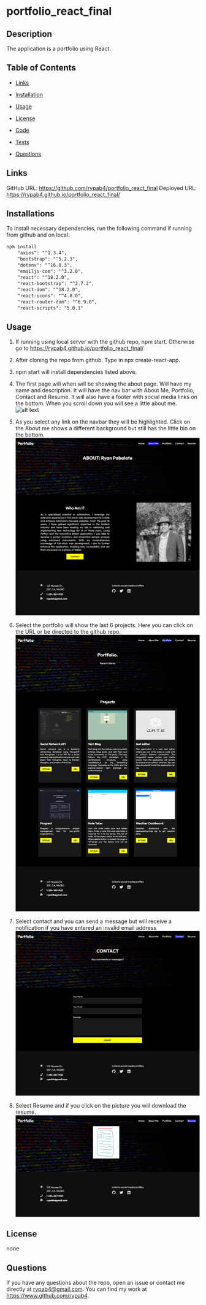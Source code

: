 # portfolio_react_final

## Description
The application is a portfolio using React.  



## Table of Contents
* [Links](#links)

* [Installation](#installation)

* [Usage](#usage)

* [License](#license)

* [Code](#code)

* [Tests](#tests)

* [Questions](#questions)

## Links

GitHub URL:  https://github.com/rypab4/portfolio_react_final
Deployed URL: https://rypab4.github.io/portfolio_react_final/
## Installations 

To install necessary dependencies, run the following command if running from github and on local:

```
npm install
    "axios": "^1.3.4",
    "bootstrap": "^5.2.3",
    "dotenv": "^16.0.3",
    "emailjs-com": "^3.2.0",
    "react": "^18.2.0",
    "react-bootstrap": "^2.7.2",
    "react-dom": "^18.2.0",
    "react-icons": "^4.8.0",
    "react-router-dom": "^6.9.0",
    "react-scripts": "5.0.1"

```


## Usage

1.  If running using local server with the github repo, npm start.  Otherwise go to https://rypab4.github.io/portfolio_react_final/

2.  After cloning the repo from github.  Type in npx create-react-app.

3.  npm start will install dependencies listed above.

4.  The first page will when will be showing the about page.  Will have my name and description.  It will have the nav bar with About Me, Portfolio, Contact and Resume.  It will also have a footer with social media links on the bottom.  When you scroll down you will see a little about me.
![alt text](/src/assets/homepage.png)

5. As you select any link on the navbar they will be highlighted.  Click on the About me shows a different background but still has the little bio on the bottom.
![alt text](/src/assets/About_me.png)

6. Select the portfolio will show the last 6 projects.  Here you can click on the URL or be directed to the github repo.
![alt text](/src/assets/Portfolio.png)

7.  Select contact and you can send a message but will receive a notification if you have entered an invalid email address  
![alt text](/src/assets/contact.png)

8.  Select Resume and if you click on the picture you will download the resume.
![alt text](/src/assets/Resume_section.png)

## License
    
none


## Questions
If you have any questions about the repo, open an issue or contact me directly at rypab4@gmail.com.  You can find my work at https://www.github.com/rypab4.